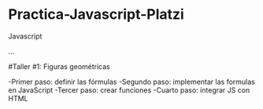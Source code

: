 # Practica-Javascript-Platzi
Javascript

...

#Taller #1: Figuras geométricas 

-Primer paso: definir las fórmulas
-Segundo paso: implementar las formulas en JavaScript
-Tercer paso: crear funciones
-Cuarto paso: integrar JS con HTML
